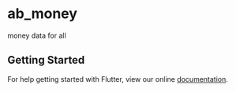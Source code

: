 # ab_money

money  data for all

## Getting Started

For help getting started with Flutter, view our online
[documentation](https://flutter.io/).

